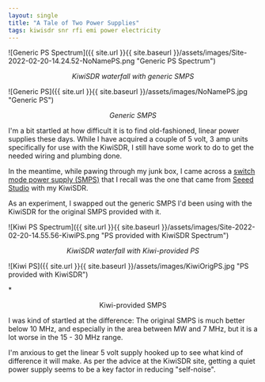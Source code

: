 ```yaml
---
layout: single
title: "A Tale of Two Power Supplies"
tags: kiwisdr snr rfi emi power electricity
---
```


![Generic PS Spectrum]({{ site.url }}{{ site.baseurl }}/assets/images/Site-2022-02-20-14.24.52-NoNamePS.png "Generic PS Spectrum")

*<center>KiwiSDR waterfall with generic SMPS</center>*

![Generic PS]({{ site.url }}{{ site.baseurl }}/assets/images/NoNamePS.jpg "Generic PS")

*<center>Generic SMPS</center>*

I'm a bit startled at how difficult it is to find old-fashioned,
linear power supplies these days. While I have acquired a couple of 5
volt, 3 amp units specifically for use with the KiwiSDR, I still have
some work to do to get the needed wiring and plumbing done.

In the meantime, while pawing through my junk box, I came across a
[switch mode power supply
(SMPS)](https://en.wikipedia.org/wiki/Switched-mode_power_supply) that
I recall was the one that came from [Seeed
Studio](https://www.seeedstudio.com/) with my KiwiSDR.

As an experiment, I swapped out the generic SMPS I'd been using with
the KiwiSDR for the original SMPS provided with it.

![Kiwi PS Spectrum]({{ site.url }}{{ site.baseurl }}/assets/images/Site-2022-02-20-14.55.56-KiwiPS.png "PS provided with KiwiSDR Spectrum")

*<center>KiwiSDR waterfall with Kiwi-provided PS</center>*

![Kiwi PS]({{ site.url }}{{ site.baseurl }}/assets/images/KiwiOrigPS.jpg "PS provided with KiwiSDR")

*<center>Kiwi-provided SMPS</center>

I was kind of startled at the difference: The original SMPS is much
better below 10 MHz, and especially in the area between MW and 7 MHz,
but it is a lot worse in the 15 - 30 MHz range.

I'm anxious to get the linear 5 volt supply hooked up to see what kind
of difference it will make. As per the advice at the KiwiSDR site,
getting a quiet power supply seems to be a key factor in reducing
"self-noise".


